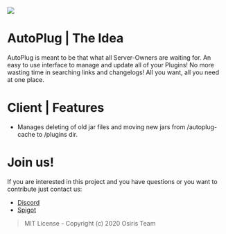 ![](https://rapidus-info.webnode.com/_files/200000003-4d08d4d08f/AutoPlug%20GitHub%20Header%20800x80.png)
# AutoPlug | The Idea
AutoPlug is meant to be that what all Server-Owners are waiting for. 
An easy to use interface to manage and update all of your Plugins! No more wasting time in searching links and changelogs!
All you want, all you need at one place.

# Client | Features
 - Manages deleting of old jar files and moving new jars from /autoplug-cache to /plugins dir.


# Join us!
If you are interested in this project and you have questions or you want to contribute just contact us:
 - [Discord](https://discord.gg/DD3rbQe)
 - [Spigot](https://www.spigotmc.org/members/osiristeam.935748/)



> MIT License - Copyright (c) 2020 Osiris Team
